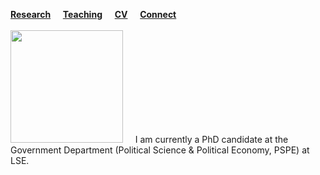[**Research**](Research.md) &nbsp; &nbsp; [**Teaching**](Teaching.md) &nbsp; &nbsp; [**CV**](CV.pdf) &nbsp; &nbsp; [**Connect**](Connect.md)
<br/>
<br/>
<img src="sehoof.jpg" width="180"> &nbsp; &nbsp; I am currently a PhD candidate at the Government Department (Political Science & Political Economy, PSPE) at LSE.
